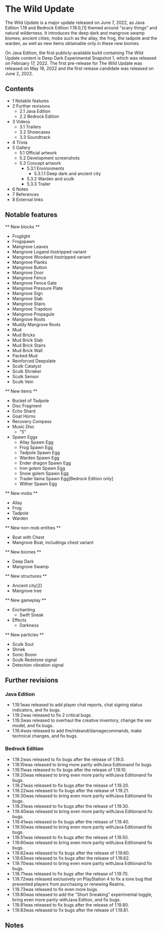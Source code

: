 # The Wild Update
The Wild Update is a major update released on June 7, 2022, as Java Edition 1.19 and Bedrock Edition 1.19.0,[1] themed around "scary things" and natural wilderness. It introduces the deep dark and mangrove swamp biomes; ancient cities; mobs such as the allay, the frog, the tadpole and the warden, as well as new items obtainable only in these new biomes.

On Java Edition, the first publicly-available build containing The Wild Update content is Deep Dark Experimental Snapshot 1, which was released on February 17, 2022. The first pre-release for The Wild Update was released on May 18, 2022 and the first release candidate was released on June 2, 2022.

## Contents
- 1 Notable features
- 2 Further revisions
	- 2.1 Java Edition
	- 2.2 Bedrock Edition
- 3 Videos
	- 3.1 Trailers
	- 3.2 Showcases
	- 3.3 Soundtrack
- 4 Trivia
- 5 Gallery
	- 5.1 Official artwork
	- 5.2 Development screenshots
	- 5.3 Concept artwork
		- 5.3.1 Environments
			- 5.3.1.1 Deep dark and ancient city
		- 5.3.2 Warden and sculk
		- 5.3.3 Trailer
- 6 Notes
- 7 References
- 8 External links

## Notable features
** New blocks **
- Froglight
- Frogspawn
- Mangrove Leaves
- Mangrove Logand itsstripped variant
- Mangrove Woodand itsstripped variant
- Mangrove Planks
- Mangrove Button
- Mangrove Door
- Mangrove Fence
- Mangrove Fence Gate
- Mangrove Pressure Plate
- Mangrove Sign
- Mangrove Slab
- Mangrove Stairs
- Mangrove Trapdoor
- Mangrove Propagule
- Mangrove Roots
- Muddy Mangrove Roots
- Mud
- Mud Bricks
- Mud Brick Slab
- Mud Brick Stairs
- Mud Brick Wall
- Packed Mud
- Reinforced Deepslate
- Sculk Catalyst
- Sculk Shrieker
- Sculk Sensor
- Sculk Vein

** New items **
- Bucket of Tadpole
- Disc Fragment
- Echo Shard
- Goat Horns
- Recovery Compass
- Music Disc
	- "5"
- Spawn Eggs
	- Allay Spawn Egg
	- Frog Spawn Egg
	- Tadpole Spawn Egg
	- Warden Spawn Egg
	- Ender dragon Spawn Egg
	- Iron golem Spawn Egg
	- Snow golem Spawn Egg
	- Trader llama Spawn Egg‌[Bedrock Edition  only]
	- Wither Spawn Egg

** New mobs **
- Allay
- Frog
- Tadpole
- Warden

** New non-mob entities **
- Boat with Chest
- Mangrove Boat, includinga chest variant

** New biomes **
- Deep Dark
- Mangrove Swamp

** New structures **
- Ancient city[2]
- Mangrove tree

** New gameplay **
- Enchanting
	- Swift Sneak
- Effects
	- Darkness

** New particles **
- Sculk Soul
- Shriek
- Sonic Boom
- Sculk Redstone signal
- Detection vibration signal

## Further revisions
### Java Edition
- 1.19.1was released to add player chat reports, chat signing status indicators, and fix bugs.
- 1.19.2was released to fix 2 critical bugs.
- 1.19.3was released to overhaul the creative inventory, change the vex model, and fix bugs.
- 1.19.4was released to add the/rideand/damagecommands, make technical changes, and fix bugs.

### Bedrock Edition
- 1.19.2was released to fix bugs after the release of 1.19.0.
- 1.19.10was released to bring more parity withJava Editionand fix bugs.
- 1.19.11was released to fix bugs after the release of 1.19.10.
- 1.19.20was released to bring even more parity withJava Editionand fix bugs.
- 1.19.21was released to fix bugs after the release of 1.19.20.
- 1.19.22was released to fix bugs after the release of 1.19.21.
- 1.19.30was released to bring even more parity withJava Editionand fix bugs.
- 1.19.31was released to fix bugs after the release of 1.19.30.
- 1.19.40was released to bring even more parity withJava Editionand fix bugs.
- 1.19.41was released to fix bugs after the release of 1.19.40.
- 1.19.50was released to bring even more parity withJava Editionand fix bugs.
- 1.19.51was released to fix bugs after the release of 1.19.50.
- 1.19.60was released to bring even more parity withJava Editionand fix bugs.
- 1.19.62was released to fix bugs after the release of 1.19.60.
- 1.19.63was released to fix bugs after the release of 1.19.62.
- 1.19.70was released to bring even more parity withJava Editionand fix bugs.
- 1.19.71was released to fix bugs after the release of 1.19.70.
- 1.19.72was released exclusively on PlayStation 4 to fix a lone bug that prevented players from purchasing or renewing Realms.
- 1.19.73was released to fix even more bugs.
- 1.19.80was released to add the "Short Sneaking" experimental toggle, bring even more parity withJava Edition, and fix bugs.
- 1.19.81was released to fix bugs after the release of 1.19.80.
- 1.19.83was released to fix bugs after the release of 1.19.81.

## Notes


